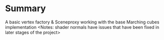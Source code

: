 
# Summary
A basic vertex factory & Sceneproxy working with the base Marching cubes implementation
<Notes: shader normals have issues that have been fixed in later stages of the project>

